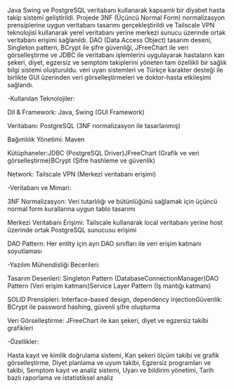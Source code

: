 Java Swing ve PostgreSQL veritabanı kullanarak kapsamlı bir diyabet hasta takip sistemi geliştirildi. Projede 3NF (Üçüncü Normal Form) normalizasyon prensiplerine uygun veritabanı tasarımı gerçekleştirildi ve Tailscale VPN teknolojisi kullanarak yerel veritabanı yerine merkezi sunucu üzerinde ortak veritabanı erişimi sağlanıldı. DAO (Data Access Object) tasarım deseni, Singleton pattern, BCrypt ile şifre güvenliği, JFreeChart ile veri görselleştirme ve JDBC ile veritabanı işlemlerini uygulayarak hastaların kan şekeri, diyet, egzersiz ve semptom takiplerini yöneten tam özellikli bir sağlık bilgi sistemi oluşturuldu. veri uyarı sistemleri ve Türkçe karakter desteği ile birlikte GUI üzerinden veri görselleştirmeleri ve doktor-hasta etkileşimi sağlandı. 



-Kullanılan Teknolojiler: 

Dil & Framework: Java, Swing (GUI Framework) 

Veritabanı: PostgreSQL (3NF normalizasyon ile tasarlanmış) 

Bağımlılık Yönetimi: Maven 

Kütüphaneler:JDBC (PostgreSQL Driver)JFreeChart (Grafik ve veri görselleştirme)BCrypt (Şifre hashleme ve güvenlik) 

Network: Tailscale VPN (Merkezi veritabanı erişimi) 

 

-Veritabanı ve Mimari: 

3NF Normalizasyon: Veri tutarlılığı ve bütünlüğünü sağlamak için üçüncü normal form kurallarına uygun tablo tasarımı 

Merkezi Veritabanı Erişimi: Tailscale kullanarak local veritabanı yerine host üzerinde ortak PostgreSQL sunucusu erişimi 

DAO Pattern: Her entity için ayrı DAO sınıfları ile veri erişim katmanı soyutlaması 

 

-Yazılım Mühendisliği Becerileri: 

Tasarım Desenleri: Singleton Pattern (DatabaseConnectionManager)DAO Pattern (Veri erişim katmanı)Service Layer Pattern (İş mantığı katmanı) 

SOLID Prensipleri: Interface-based design, dependency injectionGüvenlik: BCrypt ile password hashing, güvenli şifre oluşturma 

Veri Görselleştirme: JFreeChart ile kan şekeri, diyet ve egzersiz takibi grafikleri 

 

-Özellikler: 

Hasta kayıt ve kimlik doğrulama sistemi, Kan şekeri ölçüm takibi ve grafik görselleştirme, Diyet planlama ve uyum takibi, Egzersiz programları ve takibi, Semptom kayıt ve analiz sistemi, Uyarı ve bildirim yönetimi, Tarih bazlı raporlama ve istatistiksel analiz 

 
